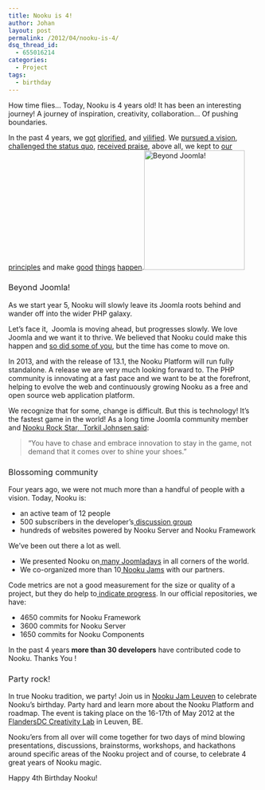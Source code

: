 ```yaml
---
title: Nooku is 4!
author: Johan
layout: post
permalink: /2012/04/nooku-is-4/
dsq_thread_id:
  - 655016214
categories:
  - Project
tags:
  - birthday
---
```

<span id="internal-source-marker_0.9483104960527271">How time flies… Today, Nooku is 4 years old! It has been an interesting journey! A journey of inspiration, creativity, collaboration&#8230; Of pushing boundaries.</span>

In the past 4 years, we [got][1] [glorified][2], and [vilifie][3][d][3]. We [pursued a vision][4],[ challenged the status quo][5], [received praise][6], above all, we kept to [our principles][7] and make [good][8] [things][9] [happen][10].[<img class=" alignright" title="Beyond Joomla" src="http://farm6.staticflickr.com/5199/7091171389_60a6fa3ae6_n.jpg" alt="Beyond Joomla!" width="202" height="240" />][11]

<h3 dir="ltr">
  <span style="font-weight: normal;">Beyond Joomla!</span>
</h3>

As we start year 5, Nooku will slowly leave its Joomla roots behind and wander off into the wider PHP galaxy.

Let’s face it,  Joomla is moving ahead, but progresses slowly. We love Joomla and we want it to thrive. We believed that Nooku could make this happen and [so did some of you][12], but the time has come to move on.

In 2013, and with the release of 13.1, the Nooku Platform will run fully standalone. A release we are very much looking forward to. The PHP community is innovating at a fast pace and we want to be at the forefront, helping to evolve the web and continuously growing Nooku as a free and open source web application platform.

We recognize that for some, change is difficult. But this is technology! It’s the fastest game in the world! As a long time Joomla community member and [Nooku Rock Star,  Torkil Johnsen said][13]:

> “You have to chase and embrace innovation to stay in the game, not demand that it comes over to shine your shoes.”

<h3 dir="ltr">
  <!--more-->
</h3>

<h3 dir="ltr">
  <span style="font-weight: normal;">Blossoming community</span>
</h3>

Four years ago, we were not much more than a handful of people with a vision. Today, Nooku is:

*   an active team of 12 people
*   500 subscribers in the developer’s[ discussion group][14]
*   hundreds of websites powered by Nooku Server and Nooku Framework

We’ve been out there a lot as well.

*   We presented Nooku on[ many Joomladays][15] in all corners of the world.
*   We co-organized more than 10[ Nooku Jams][16] with our partners.

Code metrics are not a good measurement for the size or quality of a project, but they do help to[ indicate progress][17]. In our official repositories, we have:

*   4650 commits for Nooku Framework
*   3600 commits for Nooku Server
*   1650 commits for Nooku Components

In the past 4 years **more than 30 developers** have contributed code to Nooku. Thanks You !

<h3 dir="ltr">
  <span style="font-weight: normal;">Party rock!</span>
</h3>

In true Nooku tradition, we party! Join us in [Nooku Jam Leuven][18] to celebrate Nooku’s birthday. Party hard and learn more about the Nooku Platform and roadmap. The event is taking place on the 16-17th of May 2012 at the[ FlandersDC Creativity Lab][19] in Leuven, BE.

Nooku’ers from all over will come together for two days of mind blowing presentations, discussions, brainstorms, workshops, and hackathons around specific areas of the Nooku project and of course, to celebrate 4 great years of Nooku magic.

Happy 4th Birthday Nooku!

 [1]: http://joomla-and-more.com/2011/03/17/how-nooku-framework-will-affect-you/
 [2]: http://www.rastinmehr.com/2009/05/23/nooku-framework-is-joomlas-missing-mvc-core/
 [3]: http://www.dionysopoulos.me/blog/why-i-am-not-using-nooku-anymore
 [4]: http://vimeo.com/channels/nooku#24546453
 [5]: http://vimeo.com/channels/nooku#11054557
 [6]: http://blog.nooku.org/2011/05/nooku-community-wins-4-joscars/
 [7]: http://blog.nooku.org/2011/04/the-nooku-manifesto/
 [8]: http://blog.nooku.org/2011/08/meet-com_files-joomla-file-management-2-0/
 [9]: http://blog.nooku.org/2011/04/nooku-desktop-web-meets-desktop/
 [10]: http://blog.nooku.org/2012/03/nooku-121-released/
 [11]: http://www.flickr.com/photos/nooku/7091171389/ "Beyond Joomla! by Nooku, on Flickr"
 [12]: http://ideas.joomla.org/forums/84261-joomla-idea-pool/suggestions/1850251-nooku-fm-integration
 [13]: http://groups.google.com/group/joomla-dev-cms/browse_thread/thread/a477a550bb051f29?tvc=2&
 [14]: http://lists.nooku.org/
 [15]: http://blog.nooku.org/tag/joomladay/
 [16]: http://blog.nooku.org/tag/jam/
 [17]: http://www.ohloh.net/p/nooku
 [18]: http://nj122leuven.eventbrite.com/
 [19]: http://www.flandersdc.be/en